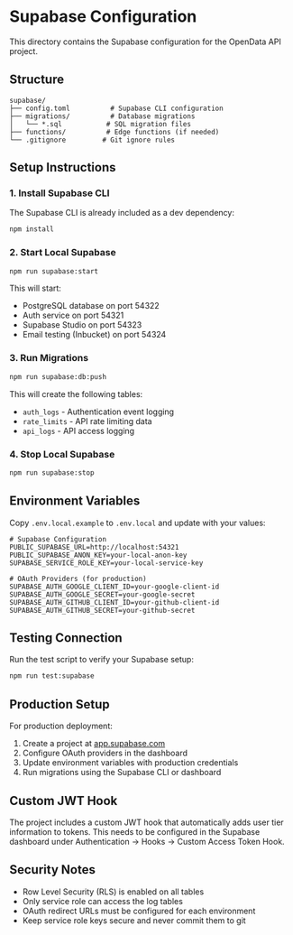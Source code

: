 # Supabase Configuration

This directory contains the Supabase configuration for the OpenData API project.

## Structure

```
supabase/
├── config.toml          # Supabase CLI configuration
├── migrations/          # Database migrations
│   └── *.sql           # SQL migration files
├── functions/          # Edge functions (if needed)
└── .gitignore         # Git ignore rules
```

## Setup Instructions

### 1. Install Supabase CLI

The Supabase CLI is already included as a dev dependency:

```bash
npm install
```

### 2. Start Local Supabase

```bash
npm run supabase:start
```

This will start:

- PostgreSQL database on port 54322
- Auth service on port 54321
- Supabase Studio on port 54323
- Email testing (Inbucket) on port 54324

### 3. Run Migrations

```bash
npm run supabase:db:push
```

This will create the following tables:

- `auth_logs` - Authentication event logging
- `rate_limits` - API rate limiting data
- `api_logs` - API access logging

### 4. Stop Local Supabase

```bash
npm run supabase:stop
```

## Environment Variables

Copy `.env.local.example` to `.env.local` and update with your values:

```env
# Supabase Configuration
PUBLIC_SUPABASE_URL=http://localhost:54321
PUBLIC_SUPABASE_ANON_KEY=your-local-anon-key
SUPABASE_SERVICE_ROLE_KEY=your-local-service-key

# OAuth Providers (for production)
SUPABASE_AUTH_GOOGLE_CLIENT_ID=your-google-client-id
SUPABASE_AUTH_GOOGLE_SECRET=your-google-secret
SUPABASE_AUTH_GITHUB_CLIENT_ID=your-github-client-id
SUPABASE_AUTH_GITHUB_SECRET=your-github-secret
```

## Testing Connection

Run the test script to verify your Supabase setup:

```bash
npm run test:supabase
```

## Production Setup

For production deployment:

1. Create a project at [app.supabase.com](https://app.supabase.com)
2. Configure OAuth providers in the dashboard
3. Update environment variables with production credentials
4. Run migrations using the Supabase CLI or dashboard

## Custom JWT Hook

The project includes a custom JWT hook that automatically adds user tier information to tokens. This needs to be configured in the Supabase dashboard under Authentication → Hooks → Custom Access Token Hook.

## Security Notes

- Row Level Security (RLS) is enabled on all tables
- Only service role can access the log tables
- OAuth redirect URLs must be configured for each environment
- Keep service role keys secure and never commit them to git
